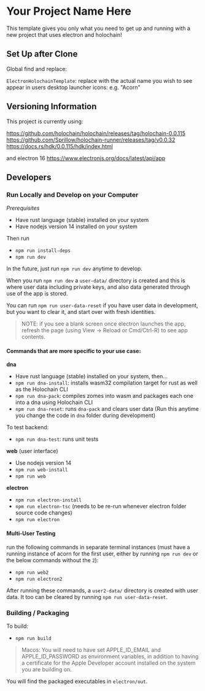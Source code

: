 # Your Project Name Here

This template gives you only what you need to get up and running with a new project that uses electron and holochain!

## Set Up after Clone

Global find and replace:

`ElectronHolochainTemplate`: replace with the actual name you wish to see appear in users desktop launcher icons: e.g. "Acorn"


## Versioning Information

This project is currently using:

https://github.com/holochain/holochain/releases/tag/holochain-0.0.115
https://github.com/Sprillow/holochain-runner/releases/tag/v0.0.32
https://docs.rs/hdk/0.0.115/hdk/index.html

and electron 16
https://www.electronjs.org/docs/latest/api/app



## Developers

### Run Locally and Develop on your Computer

_Prerequisites_

- Have rust language (stable) installed on your system
- Have nodejs version 14 installed on your system

Then run

- `npm run install-deps`
- `npm run dev`

In the future, just run `npm run dev` anytime to develop.

When you run `npm run dev` a `user-data/` directory is created and this is where user data including private keys, and also data generated through use of the app is stored.

You can run `npm run user-data-reset` if you have user data in development, but you want to clear it, and start over with fresh identities.

> NOTE: if you see a blank screen once electron launches the app, refresh the page (using View -> Reload or Cmd/Ctrl-R) to see app contents.

#### Commands that are more specific to your use case:

**dna**

- Have rust language (stable) installed on your system, then...
- `npm run dna-install`: installs wasm32 compilation target for rust as well as the Holochain CLI
- `npm run dna-pack`: compiles zomes into wasm and packages each one into a dna using Holochain CLI 
- `npm run dna-reset`: runs `dna-pack` and clears user data (Run this anytime you change the code in `dna` folder during development)

To test backend:

- `npm run dna-test`: runs unit tests

**web** (user interface)

- Use nodejs version 14
- `npm run web-install`
- `npm run web`

**electron**

- `npm run electron-install`
- `npm run electron-tsc` (needs to be re-run whenever electron folder source code changes)
- `npm run electron`

#### Multi-User Testing
run the following commands in separate terminal instances (must have a running instance of acorn for the first user, either by running `npm run dev` or the below commands without the `2`):

- `npm run web2`
- `npm run electron2`

After running these commands, a `user2-data/` directory is created with user data. It too can be cleared by running `npm run user-data-reset`.

### Building / Packaging

To build:

- `npm run build`

> Macos: You will need to have set
> APPLE_ID_EMAIL
> and
> APPLE_ID_PASSWORD
> as environment variables, in addition to having a certificate for the Apple Developer
> account installed on the system you are building on.

You will find the packaged executables in `electron/out`.
